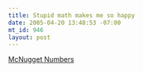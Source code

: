 ```yaml
--- 
title: Stupid math makes me so happy
date: 2005-04-20 13:48:53 -07:00
mt_id: 946
layout: post
---
```

<A HREF='http://mathworld.wolfram.com/McNuggetNumber.html'>McNugget Numbers</A>
